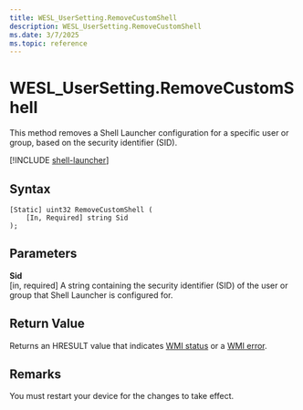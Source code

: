 ```yaml
---
title: WESL_UserSetting.RemoveCustomShell
description: WESL_UserSetting.RemoveCustomShell
ms.date: 3/7/2025
ms.topic: reference
---
```


# WESL_UserSetting.RemoveCustomShell

This method removes a Shell Launcher configuration for a specific user or group, based on the security identifier (SID).

[!INCLUDE [shell-launcher](../../../includes/licensing/shell-launcher.md)]

## Syntax

```mof
[Static] uint32 RemoveCustomShell (
    [In, Required] string Sid
);
```

## Parameters

**Sid**<br/>\[in, required\] A string containing the security identifier (SID) of the user or group that Shell Launcher is configured for.

## Return Value

Returns an HRESULT value that indicates [WMI status](/windows/win32/wmisdk/wmi-non-error-constants) or a [WMI error](/windows/win32/wmisdk/wmi-error-constants).

## Remarks

You must restart your device for the changes to take effect.
